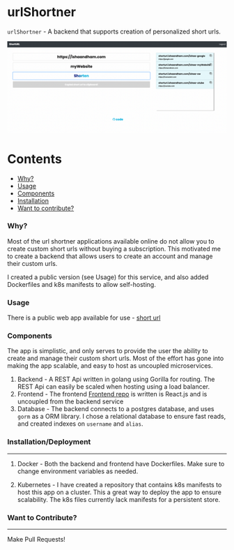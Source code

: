 # urlShortner

`urlShortner` - A backend that supports creation of personalized short urls.

![Shallow Backup GIF Demo](website.png)

Contents
========

 * [Why?](#why)
 * [Usage](#usage)
 * [Components](#components)
 * [Installation](#installation)
 * [Want to contribute?](#want-to-contribute)

### Why?

Most of the url shortner applications available online do not allow you to create custom short urls without buying a subscription. This motivated me to create a backend that allows users to create an account and manage their custom urls.

I created a public version (see Usage) for this service, and also added Dockerfiles and k8s manifests to allow self-hosting.

### Usage

There is a public web app available for use - [short url](https://shorturl.ishaandham.com/app/)

### Components

The app is simplistic, and only serves to provide the user the ability to create and manage their custom short urls. Most of the effort has gone into making the app scalable, and easy to host as uncoupled microservices.


1. Backend - A REST Api written in golang using Gorilla for routing. The REST Api can easily be scaled when hosting using a load balancer.
2. Frontend - The frontend [Frontend repo](https://github.com/Ishaandham19/urlShortnerUI) is written is React.js and is uncoupled from the backend service
3. Database - The backend connects to a postgres database, and uses `gorm` as a ORM library. I chose a relational database to ensure fast reads, and created indexes on `username` and `alias`.

### Installation/Deployment
---
1. Docker - Both the backend and frontend have Dockerfiles. Make sure to change environment variables as needed.

2. Kubernetes - I have created a repository that contains k8s manifests to host this app on a cluster. This a great way to deploy the app to ensure scalability. The k8s files currently lack manifests for a persistent store.

### Want to Contribute?
---

Make Pull Requests!

